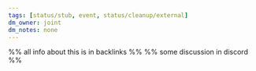 ```yaml
---
tags: [status/stub, event, status/cleanup/external]
dm_owner: joint
dm_notes: none
---
```


%% all info about this is in backlinks %%
%% some discussion in discord %%